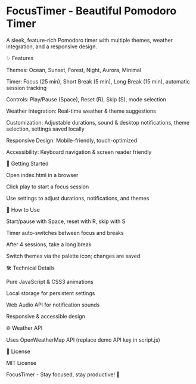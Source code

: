 # FocusTimer - Beautiful Pomodoro Timer

A sleek, feature-rich Pomodoro timer with multiple themes, weather integration, and a responsive design.

✨ Features

Themes: Ocean, Sunset, Forest, Night, Aurora, Minimal

Timer: Focus (25 min), Short Break (5 min), Long Break (15 min), automatic session tracking

Controls: Play/Pause (Space), Reset (R), Skip (S), mode selection

Weather Integration: Real-time weather & theme suggestions

Customization: Adjustable durations, sound & desktop notifications, theme selection, settings saved locally

Responsive Design: Mobile-friendly, touch-optimized

Accessibility: Keyboard navigation & screen reader friendly

🚀 Getting Started

Open index.html in a browser

Click play to start a focus session

Use settings to adjust durations, notifications, and themes

🎯 How to Use

Start/pause with Space, reset with R, skip with S

Timer auto-switches between focus and breaks

After 4 sessions, take a long break

Switch themes via the palette icon; changes are saved

🛠️ Technical Details

Pure JavaScript & CSS3 animations

Local storage for persistent settings

Web Audio API for notification sounds

Responsive & accessible design

🌐 Weather API

Uses OpenWeatherMap API (replace demo API key in script.js)

📄 License

MIT License

FocusTimer - Stay focused, stay productive! 🍅
